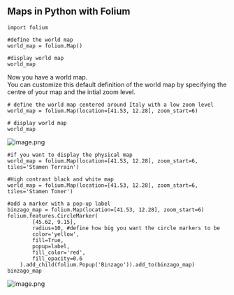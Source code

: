 ## Maps in Python with Folium


```
import folium

#define the world map
world_map = folium.Map()

#display world map
world_map
``` 

Now you have a world map.  
You can customize this default definition of the world map by specifying the centre of your map and the intial zoom level.  

``` 
# define the world map centered around Italy with a low zoom level
world_map = folium.Map(location=[41.53, 12.28], zoom_start=6)

# display world map
world_map
``` 

![image.png](https://cdn.hashnode.com/res/hashnode/image/upload/v1627633831914/Nf5wD1dTF.png)

``` 
#if you want to display the physical map
world_map = folium.Map(location=[41.53, 12.28], zoom_start=6, tiles='Stamen Terrain')

#High contrast black and white map
world_map = folium.Map(location=[41.53, 12.28], zoom_start=6, tiles='Stamen Toner')

#add a marker with a pop-up label
binzago_map = folium.Map(location=[41.53, 12.28], zoom_start=6)
folium.features.CircleMarker(
        [45.62, 9.15],
        radius=10, #define how big you want the circle markers to be
        color='yellow',
        fill=True,
        popup=label,
        fill_color='red',
        fill_opacity=0.6
    ).add_child(folium.Popup('Binzago')).add_to(binzago_map)
binzago_map
``` 

![image.png](https://cdn.hashnode.com/res/hashnode/image/upload/v1627633857525/RQmL4J05I.png)
